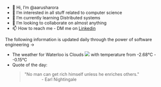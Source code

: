 - 👋 Hi, I’m @aarusharora
- 👀 I’m interested in all stuff related to computer science
- 🌱 I’m currently learning Distributed systems
- 💞️ I’m looking to collaborate on almost anything
- 📫 How to reach me - DM me on [Linkedin](https://www.linkedin.com/in/aarusharora789/)

The following information is updated daily through the power of software engineering ->
- The weather for Waterloo is Clouds ![](https://openweathermap.org/img/wn/04d.png) with temperature from -2.68℃ - -0.15℃
- Quote of the day:  
	> "No man can get rich himself unless he enriches others."  
	> &emsp;&emsp;&emsp;&emsp;- Earl Nightingale
